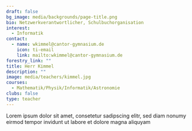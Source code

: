 ```yaml
---
draft: false
bg_image: media/backgrounds/page-title.png
bio: Netzwerkverantwortlicher, Schulbuchorganisation
interest:
  - Informatik
contact:
  - name: wkimmel@cantor-gymnasium.de
    icon: ti-email
    link: mailto:wkimmel@cantor-gymnasium.de
forestry_link: ""
title: Herr Kimmel
description: ""
image: media/teachers/kimmel.jpg
courses:
  - Mathematik/Physik/Informatik/Astronomie
clubs: false
type: teacher
---
```

Lorem ipsum dolor sit amet, consetetur sadipscing elitr, sed diam nonumy eirmod tempor invidunt ut labore et dolore magna aliquyam